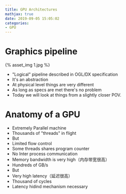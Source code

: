 ```yaml
---
title: GPU Architectures
mathjax: true
date: 2019-09-05 15:05:02
categories:
- GPU
---
```

# Graphics pipeline

{% asset_img 1.jpg %}
- "Logical" pipeline described in OGL/DX specification
 - It's an abstraction
- At physical level things are very different
 - As long as specs are met there's no problem
- Today we will look at things from a slightly closer POV.

# Anatomy of a GPU

- Extremely Parallel machine 
 - Thousands of "threads" in flight
 - But
  - Limited flow control
  - Some threads shares program counter
  - No Inter process communication
- Memory bandwidth is very high（内存带宽很高）
 - Hundreds of GB/s
 - But
  - Very high latency（延迟很高）
   - Thousand of cycles
  - Latency hidind mechanism necessary
